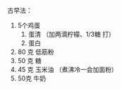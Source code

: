 古早法：

1. 5个鸡蛋
   1. 蛋清  （加两滴柠檬、1/3糖 打）
   2. 蛋白
2. 80 克 低筋粉
3. 50 克 糖
4. 45 克 玉米油 （煮沸冷一会加面粉）
5. 50克 牛奶